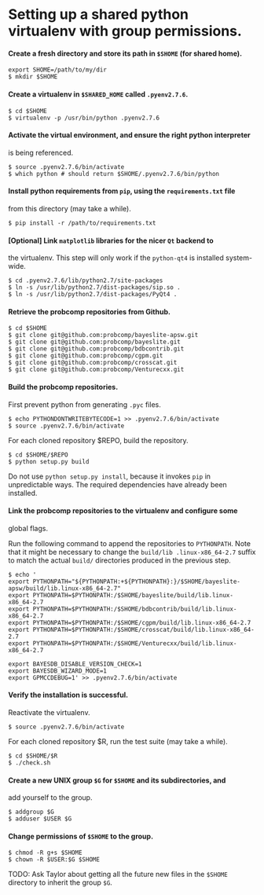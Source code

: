 # Setting up a shared python virtualenv with group permissions.

#### Create a fresh directory and store its path in `$SHOME` (for shared home).

```
export SHOME=/path/to/my/dir
$ mkdir $SHOME
```

#### Create a virtualenv in `$SHARED_HOME` called `.pyenv2.7.6`.

```
$ cd $SHOME
$ virtualenv -p /usr/bin/python .pyenv2.7.6
```

#### Activate the virtual environment, and ensure the right python interpreter
is being referenced.

```
$ source .pyenv2.7.6/bin/activate
$ which python # should return $SHOME/.pyenv2.7.6/bin/python
```

#### Install python requirements from `pip`, using the `requirements.txt` file
from this directory (may take a while).

```
$ pip install -r /path/to/requirements.txt
```

#### [Optional] Link `matplotlib` libraries for the nicer `Qt` backend to
the virtualenv. This step will only work if the `python-qt4` is installed
system-wide.

```
$ cd .pyenv2.7.6/lib/python2.7/site-packages
$ ln -s /usr/lib/python2.7/dist-packages/sip.so .
$ ln -s /usr/lib/python2.7/dist-packages/PyQt4 .
```

#### Retrieve the probcomp repositories from Github.

```
$ cd $SHOME
$ git clone git@github.com:probcomp/bayeslite-apsw.git
$ git clone git@github.com:probcomp/bayeslite.git
$ git clone git@github.com:probcomp/bdbcontrib.git
$ git clone git@github.com:probcomp/cgpm.git
$ git clone git@github.com:probcomp/crosscat.git
$ git clone git@github.com:probcomp/Venturecxx.git
```

#### Build the probcomp repositories.

First prevent python from generating `.pyc` files.

```
$ echo PYTHONDONTWRITEBYTECODE=1 >> .pyenv2.7.6/bin/activate
$ source .pyenv2.7.6/bin/activate
```

For each cloned repository $REPO, build the repository.

```
$ cd $SHOME/$REPO
$ python setup.py build
````

Do not use `python setup.py install`, because it invokes `pip` in unpredictable
ways. The required dependencies have already been installed.

#### Link the probcomp repositories to the virtualenv and configure some
global flags.

Run the following command to append the repositories to `PYTHONPATH`. Note that
it might be necessary to change the `build/lib .linux-x86_64-2.7` suffix to
match the actual `build/` directories produced in the previous step.

```
$ echo '
export PYTHONPATH="${PYTHONPATH:+${PYTHONPATH}:}/$SHOME/bayeslite-apsw/build/lib.linux-x86_64-2.7"
export PYTHONPATH=$PYTHONPATH:/$SHOME/bayeslite/build/lib.linux-x86_64-2.7
export PYTHONPATH=$PYTHONPATH:/$SHOME/bdbcontrib/build/lib.linux-x86_64-2.7
export PYTHONPATH=$PYTHONPATH:/$SHOME/cgpm/build/lib.linux-x86_64-2.7
export PYTHONPATH=$PYTHONPATH:/$SHOME/crosscat/build/lib.linux-x86_64-2.7
export PYTHONPATH=$PYTHONPATH:/$SHOME/Venturecxx/build/lib.linux-x86_64-2.7

export BAYESDB_DISABLE_VERSION_CHECK=1
export BAYESDB_WIZARD_MODE=1
export GPMCCDEBUG=1' >> .pyenv2.7.6/bin/activate
```

#### Verify the installation is successful.

Reactivate the virtualenv.

```
$ source .pyenv2.7.6/bin/activate
```

For each cloned repository $R, run the test suite (may take a while).

```
$ cd $SHOME/$R
$ ./check.sh
```

#### Create a new UNIX group `$G` for `$SHOME` and its subdirectories, and
add yourself to the group.

```
$ addgroup $G
$ adduser $USER $G
```

#### Change permissions of `$SHOME` to the group.

```
$ chmod -R g+s $SHOME
$ chown -R $USER:$G $SHOME
```

TODO: Ask Taylor about getting all the future new files in the `$SHOME`
directory to inherit the group `$G`.
